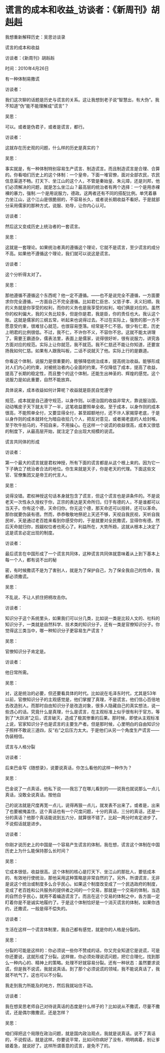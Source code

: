 # 谎言的成本和收益_访谈者：《新周刊》胡赳赳

我想重新解释历史：吴思访谈录

谎言的成本和收益

访谈者：《新周刊》胡赳赳

时间：2010年4月26日

有一种体制易撒谎

访谈者：

我们这次聊的话题是历史与谎言的关系。这让我想到老子说“智慧出，有大伪”。我不知道“伪”能不能理解成“谎言”？

吴思：

可以。或者是伪君子，或者是谎言，都行。

访谈者：

这就存在历史观的问题，什么样的历史是真实的？

吴思：

事实就是，有一种体制特别容易生产谎言、制造谎言。而且制造谎言是合理、合算的。你看咱们历史上的这个体制：一个皇帝，下面一堆官僚，面对全部农民，农民信息渠道不畅。打天下、坐江山的这个人，不管是秦始皇、朱元璋，还是刘邦，他们必须解决的问题，就是怎么坐江山？最高层的统治者有两个选择：一个是用赤裸裸的暴力，强制.一个是用说服力，德政。这两者还有不同的搭配比例。单凭着暴力坐江山，这个江山是很脆弱的，不容易长久，或者说长期收益不看好。于是就部分采用儒家的那种方式，说服、劝导，让你内心认可。

访谈者：

然后这又变成历史上统治者的一套谎言。

吴思：

这就是一套理论。如果统治者真的遵循这个理论，它就不是谎言，至少谎言的成分不高。如果他不遵循这个理论，我们就可以说这是谎言。

访谈者：

这个分析得太对了。

吴思：

那他遵循不遵循这个东西呢？他一定不遵循。——也不是说完全不遵循，一方面要求你完全遵循，一方面自己不完全遵循。比如君仁臣忠、父慈子孝、夫义妇顺。我的义务就是你享受的权利，而你的义务也是我享受的权利，咱们俩是对应的。虽然你的权利偏大，我的义务比较多，但是你是君，我是臣，你的责任也大。我认这个账。这就是儒家的三纲五常，听起来也说得过去。不过在实际上，强势的那一方不愿意受约束，很难甘心就范，也很容易堕落。经常是不仁不慈。很少有仁君，历史上明君的比例很低。不过，我不仁，不许你不义，不容你不忠。这就不能太讲理了。需要王霸道杂，儒表法里，表面上是儒家，说得很好听，很有说服力，讲究各方面对应的规范。实际上让你就范，我不就范。我不仁慈还不能让你知道，还要宣扬我如何仁慈。如果有人跟我叫板，二话不说就灭了他。实际上行的是霸道。

你看这个体制，说服力是很重要的，能够降低统治成本，提高统治收益。能够形成对人们内心的约束，对被统治者内心全面的约束。不仅降低了成本，提高了收益，提高了长期的稳定性，而且整个的这个体制，还能生出神圣的、辉煌的感觉。这个说服力是如此重要，自然不能放弃。

具体说来，成本收益如何计算呢？收益就是臣民自觉遵守

规范，成本就是自己遵守规范，以身作则。以德治国的收益非常大，靠说服治国，动动嘴皮子天下就太平了一半，这笔收益要照单全收。至于成本，以身作则的成本很高，不能照单全付，又要显得全付，甚至超额地付，还不许人家揭穿老底，于是以身作则的成本就转化为暗自收拾几个人，把反对意见，或者揭老底的人给封喉。至于吹牛拍马的，不招自来，不用操心。在这样一个说谎的收益很高，成本又很低的制度下，从最高层开始，就注定了会出现大规模的说谎。

谎言共同体的形成

访谈者：

第一个最大的谎言就是君权神授，所有下面的谎言都是从这个根上来的。因为它一下子确立了统治者合法的地位。你生来就是天子，你是老天的代理。下面这些文官、官僚集团又是帝王的代言人。

吴思：

说得没错。君权神授这句话本身就包含了谎言，但这个谎言也是讲条件的。不是说老天一次性永久授权于你，正宗的表达是天命所归，归于有德的人，不是谁都可以当天子。你有这个德，天命归你。你无这个德，那天命还可以扭转，还可以革命。那你就要伪装有德。然而，恭恭敬敬地祭祀上天还不够，天视自我民视，天听自我民听，天是通过老百姓来看到你感受你的，于是就要对全民撒谎，显得你有德。然后天命就归你，觊觎权位者也死心了。利益所在，大势所趋，这就从根本上决定了这是谎言必定出现的制度。

访谈者：

最后谎言在中国形成了一个谎言共同体，这种谎言共同体就意味着从上到下基本上每一个人，都有说不出的秘

密，有时候撒谎不是为了害别人，就是为了保护自己，为了保全我自己的性命，我都必须撒谎。

吴思：

不乱说，不让人抓住把柄攻击你。

访谈者：

知识分子这个系统里头，如果我们可以分几类，比如说一类是比较人文的、社科的知识分子，一类就是自然科学、技术类的知识分子，还有一类是官僚知识分子。你觉得这三类当中，哪一种知识分子更容易生产谎言？

吴思：

官僚知识分子肯定是。

访谈者：

他日常所需。

吴思：

对，这是统治的必要，但还要看具体的时代。比如说在毛泽东时代，尤其是53年以前，官僚知识分子的主观感觉是，他们掌握了真理，不是谎言。他们信心百倍地去改造别人。而那时自由知识分子是改造对象，很多人隐藏自己的真实想法，说一些违心的话。究竟什么是真理，什么是谎言，在主观标准上似乎很有利于官方。等到了“大跃进”之后，谎言破灭，造成了极其惨重的后果。那时候，即使从主观标准上说，官家知识分子也是谎言的主要生产者。但是那时候，心里明白的自由知识分子照样不敢说三道四，反“右”之后压力太大。于是他们从另一个角度生产谎言——伪装相信。

谎言与人格分裂

访谈者：

后来巴金写《随想录》，说要说真话，你怎么看他的这样一种作为？

吴思：

巴金说了一点真话，他私下说——我忘了在哪儿看到的——说我也就说那么一点儿真话，没敢全说真话。按他自

己的说法就是尺度再宽一点儿，说得再狠一点儿，就发表不出来了。或者是，出来了也要被掩盖住。这个真话也有一个尺度问题，十分的真话，三分的真话，还是一分的真话？他那个真话能说到五六分，就算很不错了。比起一两分时肯定进步了。不说假话就是进步。

访谈者：

你刚才说历史上的中国是一个容易产生谎言的体制，我在想，谎言这个体制在中国历史上为什么能保持那么长时间？

吴思：

它成本很低，收益很高。这个体制的核心是打天下、坐江山的那批人，要低成本的、有效地行使统治，那他采用这种策略是非常自然的了。另外，所谓谎言，无非是说这个统治或制度多么合乎民心。如果这个制度改变成了一个民选政府的制度，变成了老百姓和公共服务的提供者之间的一个交易，那就是一个交易的体制，当选的自然合乎民心，就用不着编造谎言了。而且在这个交易的体制之中，各方面一定盯着你是不是诚实地履约了。于是这个体制恰好是一个消灭谎言的体制，如果你违约，还撒谎，一般是得不偿失的。

访谈者：

生活在这样一个谎言体制里，我自己都有感觉，就是你的人格是分裂的。

吴思：

分裂的可能是这样的：你必须说一些你不赞成的话，你又完全知道它是说谎，可是你还要说，这就形成了分裂。这样做，你必须处理说谎问题，把它合理化，找到那么一种内心的、精神上的策略。处理不好就容易分裂。还有一种状态：虽然要求说谎，但是我不说谎，我就说真话。到了那个必须说谎的领域，我不能说真话了，我就不吭气了。这也可以不分裂。

我走到我力所能及的地方，然后我就站住不动。

访谈者：

我在想吴思老师自己对待说真话的态度是什么样子的？比如说从不撒谎，尽量不撒谎，还是偶尔撒撒谎，还是怎样？

吴思：

咱们得把这个局限在政治问题，就是国内政治观点，我就是说真话。说不了真话的，不说假话，就是这样。你要说平常，比如问你病好了没有，明明病着，别让爹娘着急，就说好了。这样所谓善意的谎言，是免不了的。